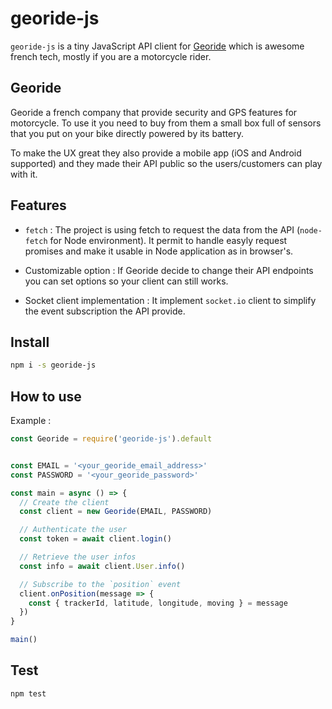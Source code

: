 # georide-js

`georide-js` is a tiny JavaScript API client for [Georide](https://georide.fr/) which is awesome french tech, mostly if you are a motorcycle rider.


## Georide

Georide a french company that provide security and GPS features for motorcycle. 
To use it you need to buy from them a small box full of sensors that you put on your bike directly powered by its battery.

To make the UX great they also provide a mobile app (iOS and Android supported) and they made their API public so the users/customers can play with it.


## Features

* `fetch` : The project is using fetch to request the data from the API (`node-fetch` for Node environment). It permit to handle easyly request promises and make it usable in Node application as in browser's.

* Customizable option : If Georide decide to change their API endpoints you can set options so your client can still works.

* Socket client implementation : It implement `socket.io` client to simplify the event subscription the API provide.


## Install

```sh
npm i -s georide-js
```

## How to use

Example :

```js
const Georide = require('georide-js').default


const EMAIL = '<your_georide_email_address>'
const PASSWORD = '<your_georide_password>'

const main = async () => {
  // Create the client
  const client = new Georide(EMAIL, PASSWORD)

  // Authenticate the user
  const token = await client.login()

  // Retrieve the user infos
  const info = await client.User.info()

  // Subscribe to the `position` event
  client.onPosition(message => {
    const { trackerId, latitude, longitude, moving } = message
  })
}

main()
```

## Test

```sh
npm test
```